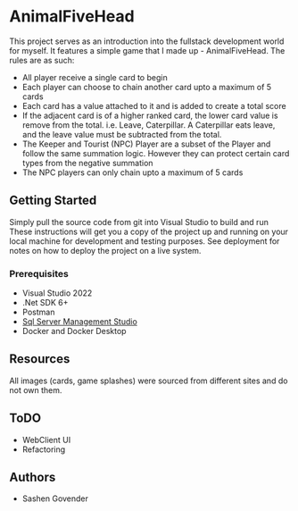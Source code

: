 # AnimalFiveHead
This project serves as an introduction into the fullstack development world for myself. It features a simple game that I made up - AnimalFiveHead. The rules are as such:
* All player receive a single card to begin
* Each player can choose to chain another card upto a maximum of 5 cards
* Each card has a value attached to it and is added to create a total score
* If the adjacent card is of a higher ranked card, the lower card value is remove from the total. i.e. Leave, Caterpillar. A Caterpillar eats leave, and the leave value must be subtracted from the total. 
* The Keeper and Tourist (NPC) Player are a subset of the Player and follow the same summation logic. However they can protect certain card types from the negative summation
* The NPC players can only chain upto a maximum of 5 cards 

## Getting Started
Simply pull the source code from git into Visual Studio to build and run
These instructions will get you a copy of the project up and running on your local machine for development and testing purposes. See deployment for notes on how to deploy the project on a live system.

### Prerequisites
* Visual Studio 2022
* .Net SDK 6+
* Postman
* [Sql Server Management Studio](https://docs.microsoft.com/en-us/sql/ssms/download-sql-server-management-studio-ssms?view=sql-server-ver15)
* Docker and Docker Desktop


## Resources
All images (cards, game splashes) were sourced from different sites and do not own them.

## ToDO
* WebClient UI
* Refactoring

## Authors
* Sashen Govender

